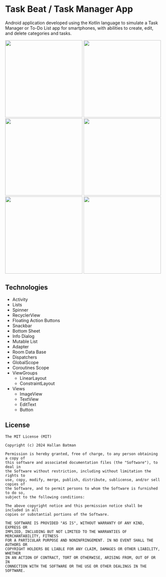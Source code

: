 # Task Beat / Task Manager App
Android application developed using the Kotlin language to simulate a Task Manager or To-Do List app for smartphones, with abilities to create, edit, and delete categories and tasks.

<img src="https://github.com/user-attachments/assets/89451a02-c61d-4c34-a1d3-1715e5be5c51" width=250/>
<img src="https://github.com/user-attachments/assets/bb49fbad-1d52-49d8-930f-f2b6d630149c" width=250/>
<img src="https://github.com/user-attachments/assets/c21af8ba-3ace-4aa1-82bf-6e1b32eb7725" width=250/>
<img src="https://github.com/user-attachments/assets/95b415c2-0fbe-4b2f-98c3-5e9d43f5655c" width=250/>
<img src="https://github.com/user-attachments/assets/e86a7712-a067-40ea-9763-516bef41f5d8" width=250/>
<img src="https://github.com/user-attachments/assets/4f193ba4-22fa-47aa-8871-5b0ac92fd553" width=250/>

## Technologies
- Activity
- Lists
- Spinner
- RecyclerView
- Floating Action Buttons
- Snackbar
- Bottom Sheet
- Info Dialog
- Mutable List
- Adapter
- Room Data Base
- Dispatchers
- GlobalScope
- Coroutines Scope
- ViewGroups
  - LinearLayout
  - ConstraintLayout
- Views
  - ImageView
  - TextView
  - EditText
  - Button


## License
```
The MIT License (MIT)

Copyright (c) 2024 Hallan Batman

Permission is hereby granted, free of charge, to any person obtaining a copy of
this software and associated documentation files (the "Software"), to deal in
the Software without restriction, including without limitation the rights to
use, copy, modify, merge, publish, distribute, sublicense, and/or sell copies of
the Software, and to permit persons to whom the Software is furnished to do so,
subject to the following conditions:

The above copyright notice and this permission notice shall be included in all
copies or substantial portions of the Software.

THE SOFTWARE IS PROVIDED "AS IS", WITHOUT WARRANTY OF ANY KIND, EXPRESS OR
IMPLIED, INCLUDING BUT NOT LIMITED TO THE WARRANTIES OF MERCHANTABILITY, FITNESS
FOR A PARTICULAR PURPOSE AND NONINFRINGEMENT. IN NO EVENT SHALL THE AUTHORS OR
COPYRIGHT HOLDERS BE LIABLE FOR ANY CLAIM, DAMAGES OR OTHER LIABILITY, WHETHER
IN AN ACTION OF CONTRACT, TORT OR OTHERWISE, ARISING FROM, OUT OF OR IN
CONNECTION WITH THE SOFTWARE OR THE USE OR OTHER DEALINGS IN THE SOFTWARE.
```
